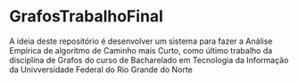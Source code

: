 # GrafosTrabalhoFinal
A ideia deste repositório é desenvolver um sistema para fazer a Análise Empírica de algoritmo de Caminho mais Curto, como último trabalho da disciplina de Grafos do curso de Bacharelado em Tecnologia da Informação da Univversidade Federal do Rio Grande do Norte

